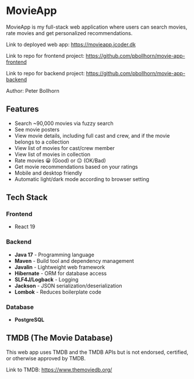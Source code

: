 # MovieApp

MovieApp is my full-stack web application where users can search movies, rate movies and get personalized recommendations.

Link to deployed web app: https://movieapp.jcoder.dk

Link to repo for frontend project: https://github.com/pbollhorn/movie-app-frontend

Link to repo for backend project: https://github.com/pbollhorn/movie-app-backend

Author: Peter Bollhorn

## Features

- Search ~90,000 movies via fuzzy search
- See movie posters
- View movie details, including full cast and crew, and if the movie belongs to a collection
- View list of movies for cast/crew member
- View list of movies in collection
- Rate movies 😀 (Good) or 😐 (OK/Bad)
- Get movie recommendations based on your ratings
- Mobile and desktop friendly
- Automatic light/dark mode according to browser setting

## Tech Stack

### Frontend
- React 19

### Backend
- **Java 17** - Programming language
- **Maven** - Build tool and dependency management
- **Javalin** - Lightweight web framework
- **Hibernate** - ORM for database access
- **SLF4J/Logback** - Logging
- **Jackson** - JSON serialization/deserialization
- **Lombok** - Reduces boilerplate code

### Database
- **PostgreSQL**

## TMDB (The Movie Database)
This web app uses TMDB and the TMDB APIs but is not endorsed, certified, or otherwise approved by TMDB.

Link to TMDB: https://www.themoviedb.org/
